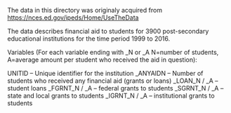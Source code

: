 The data in this directory was originaly acquired from https://nces.ed.gov/ipeds/Home/UseTheData

The data describes financial aid to students for 3900 post-secondary educational institutions
for the time period 1999 to 2016.

Variables (For each variable ending with _N or _A
	   N=number of students, 
	   A=average amount per student who received the aid in question):

UNITID			– Unique identifier for the institution
<year>_ANYAIDN  	– Number of students who received any financial aid (grants or loans)
<year>_LOAN_N / _A	– student loans
<year>_FGRNT_N / _A	– federal grants to students
<year>_SGRNT_N / _A	– state and local grants to students
<year>_IGRNT_N / _A	– institutional grants to students
